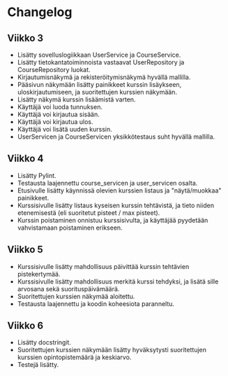 # Changelog

## Viikko 3
- Lisätty sovelluslogiikkaan UserService ja CourseService.
- Lisätty tietokantatoiminnoista vastaavat UserRepository ja CourseRepository luokat.
- Kirjautumisnäkymä ja rekisteröitymisnäkymä hyvällä mallilla.
- Pääsivun näkymään lisätty painikkeet kurssin lisäykseen, uloskirjautumiseen, ja suoritettujen kurssien näkymään.
- Lisätty näkymä kurssin lisäämistä varten.
- Käyttäjä voi luoda tunnuksen.
- Käyttäjä voi kirjautua sisään.
- Käyttäjä voi kirjautua ulos.
- Käyttäjä voi lisätä uuden kurssin.
- UserServicen ja CourseServicen yksikkötestaus suht hyvällä mallilla.

## Viikko 4
- Lisätty Pylint.
- Testausta laajennettu course_servicen ja user_servicen osalta.
- Etusivulle lisätty käynnissä olevien kurssien listaus ja "näytä/muokkaa" painikkeet.
- Kurssisivulle lisätty listaus kyseisen kurssin tehtävistä, ja tieto niiden etenemisestä (eli suoritetut pisteet / max pisteet).
- Kurssin poistaminen onnistuu kurssisivulta, ja käyttäjää pyydetään vahvistamaan poistaminen erikseen.

## Viikko 5
- Kurssisivulle lisätty mahdollisuus päivittää kurssin tehtävien pistekertymää.
- Kurssisivulle lisätty mahdollisuus merkitä kurssi tehdyksi, ja lisätä sille arvosana sekä suorituspäivämäärä.
- Suoritettujen kurssien näkymää aloitettu.
- Testausta laajennettu ja koodin koheesiota paranneltu.

## Viikko 6
- Lisätty docstringit.
- Suoritettujen kurssien näkymään lisätty hyväksytysti suoritettujen kurssien opintopistemäärä ja keskiarvo.
- Testejä lisätty.